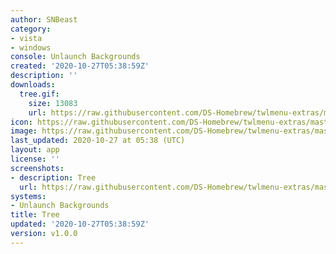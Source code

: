 ```yaml
---
author: SNBeast
category:
- vista
- windows
console: Unlaunch Backgrounds
created: '2020-10-27T05:38:59Z'
description: ''
downloads:
  tree.gif:
    size: 13083
    url: https://raw.githubusercontent.com/DS-Homebrew/twlmenu-extras/master/_nds/TWiLightMenu/unlaunch/backgrounds/tree.gif
icon: https://raw.githubusercontent.com/DS-Homebrew/twlmenu-extras/master/_nds/TWiLightMenu/unlaunch/backgrounds/tree.gif
image: https://raw.githubusercontent.com/DS-Homebrew/twlmenu-extras/master/_nds/TWiLightMenu/unlaunch/backgrounds/tree.gif
last_updated: 2020-10-27 at 05:38 (UTC)
layout: app
license: ''
screenshots:
- description: Tree
  url: https://raw.githubusercontent.com/DS-Homebrew/twlmenu-extras/master/_nds/TWiLightMenu/unlaunch/backgrounds/tree.gif
systems:
- Unlaunch Backgrounds
title: Tree
updated: '2020-10-27T05:38:59Z'
version: v1.0.0
---
```

